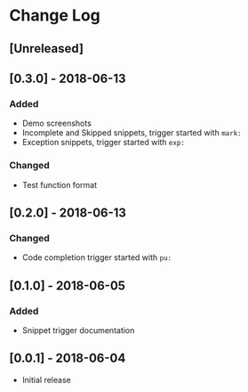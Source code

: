 # Change Log

## [Unreleased]

## [0.3.0] - 2018-06-13
### Added
- Demo screenshots
- Incomplete and Skipped snippets, trigger started with `mark:`
- Exception snippets, trigger started with `exp:`  
### Changed
- Test function format

## [0.2.0] - 2018-06-13
### Changed
- Code completion trigger started with `pu:`

## [0.1.0] - 2018-06-05
### Added
- Snippet trigger documentation

## [0.0.1] - 2018-06-04
- Initial release